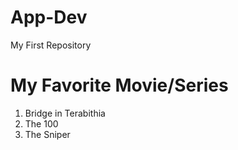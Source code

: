 # App-Dev
My First Repository
# My Favorite Movie/Series
1. Bridge in Terabithia
2. The 100
3. The Sniper
